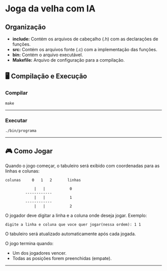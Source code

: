 # Joga da velha com IA

## Organização
-  **include:** Contém os arquivos de cabeçalho (.h) com as declarações de funções.
-  **src:** Contém os arquivos fonte (.c) com a implementação das funções.
-  **bin:** Contém o arquivo executável.
-  **Makefile:** Arquivo de configuração para a compilação.

## 🖥️ Compilação e Execução

### Compilar
```
make
```
---
### Executar
```
./bin/programa
```
---

## 🎮 Como Jogar

Quando o jogo começar, o tabuleiro será exibido com coordenadas para as linhas e colunas:

```
colunas     0   1   2       linhas

             |   |           0
         ------------
             |   |           1
         ------------
             |   |           2
```
O jogador deve digitar a linha e a coluna onde deseja jogar. Exemplo:

```
digite a linha e coluna que voce quer jogar(nessa ordem): 1 1
```
O tabuleiro será atualizado automaticamente após cada jogada.

O jogo termina quando:
- Um dos jogadores vencer.
- Todas as posições forem preenchidas (empate).

---
